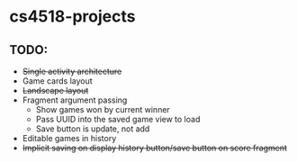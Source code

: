 # cs4518-projects

## TODO:

 - ~~Single activity architecture~~
 - Game cards layout
 - ~~Landscape layout~~
 - Fragment argument passing 
   - Show games won by current winner
   - Pass UUID into the saved game view to load
   - Save button is update, not add
 - Editable games in history
 - ~~Implicit saving on display history button/save button on score fragment~~